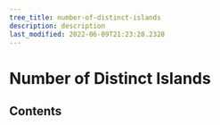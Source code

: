 ```yaml
---
tree_title: number-of-distinct-islands
description: description
last_modified: 2022-06-09T21:23:28.2328
---
```


# Number of Distinct Islands

## Contents
